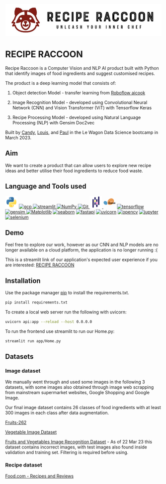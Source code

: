 ![alt text](https://raw.githubusercontent.com/canndyy/your_kitchen_ai/master/logo_1.jpeg)

# RECIPE RACCOON

Recipe Raccoon is a Computer Vision and NLP AI product built with Python that identify images of food ingredients and suggest customised recipes.

The product is a deep learning model that consists of:

1) Object detection Model - transfer learning from [Roboflow aicook](https://universe.roboflow.com/karel-cornelis-q2qqg/aicook-lcv4d)

2) Image Recognition Model - developed using Convolutional Neural Network (CNN) and Vision Transformer (ViT) with Tensorflow Keras

3) Recipe Processing Model - developed using Natural Language Processing (NLP) with Gensim Doc2vec

Built by [Candy](https://github.com/canndyy), [Louis](https://github.com/JammyNinja), and [Paul](https://github.com/paulbridi) in the Le Wagon Data Science bootcamp in March 2023.

## Aim
We want to create a product that can allow users to explore new recipe ideas and better utilise their food ingredients to reduce food waste.

## Language and Tools used
<p align="left">
<a href="https://www.python.org/" target="_blank" rel="noreferrer"> <img src="https://raw.githubusercontent.com/devicons/devicon/master/icons/python/python-original.svg" alt="python" title="python" width="40" height="40"/></a>
<a href="https://cloud.google.com" target="_blank" rel="noreferrer"> <img src="https://www.vectorlogo.zone/logos/google_cloud/google_cloud-icon.svg" alt="gcp" title="google cloud platform" width="40" height="40"/> </a> 
<a href="https://streamlit.io/" target="_blank" rel="noreferrer"> <img src="https://upload.vectorlogo.zone/logos/streamlitio/images/1548df31-a8e4-409b-a034-f2ddaa80670a.svg" alt="streamlit" title="streamlit" width="40" height="40"/> </a> 
<a href="https://numpy.org/" target="_blank" rel="noreferrer"> <img src="https://www.vectorlogo.zone/logos/numpy/numpy-ar21.svg" alt="NumPy" title="numpy" width="40" height="40"/> </a> 
<a href="https://git-scm.com/" target="_blank" rel="noreferrer"><img src="https://git-scm.com/images/logos/downloads/Git-Icon-1788C.png" alt="Git" title="Git" width="40" height="40"/> </a> 
<a href="https://pandas.pydata.org/" target="_blank" rel="noreferrer"> <img src="https://raw.githubusercontent.com/devicons/devicon/2ae2a900d2f041da66e950e4d48052658d850630/icons/pandas/pandas-original.svg" alt="pandas" title="pandas" width="40" height="40"/> </a> 
<a href="https://scikit-learn.org/" target="_blank" rel="noreferrer"><img src="https://raw.githubusercontent.com/github/explore/80688e429a7d4ef2fca1e82350fe8e3517d3494d/topics/scikit-learn/scikit-learn.png" alt="scikit-learn" title="scikit-learn" width="40" height="40"/></a> 
<a href="https://www.tensorflow.org" target="_blank" rel="noreferrer"> 
<img src="https://www.vectorlogo.zone/logos/tensorflow/tensorflow-icon.svg" alt="tensorflow" title="tensorflow" width="40" height="40"/> </a>  
<a href="https://radimrehurek.com/gensim/" target="_blank" rel="noreferrer"><img src="https://raw.githubusercontent.com/RaRe-Technologies/gensim/develop/docs/src/readme_images/rare.png" alt="gensim" title="gensim" width="40" height="40"/> </a>
<a href="https://matplotlib.org/" target="_blank" rel="noreferrer">
<img src="https://upload.wikimedia.org/wikipedia/commons/thumb/0/01/Created_with_Matplotlib-logo.svg/2048px-Created_with_Matplotlib-logo.svg.png" alt="Matplotlib" title="matplotlib" width="40" height="40"/></a> 
<a href="https://seaborn.pydata.org/" target="_blank" rel="noreferrer"> 
<img src="https://encrypted-tbn0.gstatic.com/images?q=tbn:ANd9GcT8ncV_JyWU0rI630Inb4rx6rbkAncme53QTc3yfzpvqUvcKzPAypFeAyv8XjkNj5Okt28&usqp=CAU " alt="seaborn" title="seaborn" width="40" height="40"/></a>    
<a href="https://fastapi.tiangolo.com/" target="_blank" rel="noreferrer">
<img src="https://pbs.twimg.com/profile_images/1417542931209199621/fWMEIB5j_400x400.jpg" alt="fastapi" title="FastAPI" width="40" height="40"/></a> 
<a href="https://www.uvicorn.org/" target="_blank" rel="noreferrer"><img src="https://raw.githubusercontent.com/tomchristie/uvicorn/master/docs/uvicorn.png" alt="uvicorn" title="uvicorn" width="40" height="40"/></a> <a target="_blank" rel="noreferrer"></a>
<a href="https://opencv.org/" target="_blank" rel="noreferrer">
<img src="https://upload.wikimedia.org/wikipedia/commons/3/32/OpenCV_Logo_with_text_svg_version.svg" alt="opencv" title="OpenCV" width="40" height="40"/></a> 
<a href="https://jupyter.org/" target="_blank" rel="noreferrer"> 
<img src="https://upload.wikimedia.org/wikipedia/commons/thumb/3/38/Jupyter_logo.svg/1200px-Jupyter_logo.svg.png" alt="jupyter" title="jupyter" width="40" height="40"/></a> 
<a href="https://www.selenium.dev/" target="_blank" rel="noreferrer"> 
<img src="https://camo.githubusercontent.com/4b95df4d6ca7a01afc25d27159804dc5a7d0df41d8131aaf50c9f84847dfda21/68747470733a2f2f73656c656e69756d2e6465762f696d616765732f73656c656e69756d5f6c6f676f5f7371756172655f677265656e2e706e67" alt="selenium" title="selenium" width="40" height="40"/></a>    
</p>


## Demo
Feel free to explore our work, however as our CNN and NLP models are no longer available on a cloud platform, the application is no longer running :(

This is a streamlit link of our application's expected user experience if you are interested: [RECIPE RACCOON](https://bit.ly/3FHS2Gv)


## Installation

Use the package manager [pip](https://pip.pypa.io/en/stable/) to install the requirements.txt.

```bash
pip install requirements.txt
```

To create a local web server run the following with uvicorn:

```bash
uvicorn api:app --reload --host 0.0.0.0
```

To run the frontend use streamlit to run our Home.py:

```bash
streamlit run app/Home.py
```

## Datasets 

### Image dataset
We manually went through and used some images in the following 3 datasets, with some images also obtained through image web scrapping from mainstream supermarket websites, Google Shopping and Google Image.

Our final image dataset contains 26 classes of food ingredients with at least 300 images in each class after data augmentation.

[Fruits-262](https://www.kaggle.com/datasets/aelchimminut/fruits262)

[Vegetable Image Dataset](https://www.kaggle.com/datasets/misrakahmed/vegetable-image-dataset)

[Fruits and Vegetables Image Recognition Dataset](https://www.kaggle.com/datasets/kritikseth/fruit-and-vegetable-image-recognition) - As of 22 Mar 23 this dataset contains incorrect images, with test images also found inside validation and training set. Filtering is required before using.

### Recipe dataset
[Food.com - Recipes and Reviews](https://www.kaggle.com/datasets/irkaal/foodcom-recipes-and-reviews)
